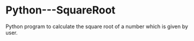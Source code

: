 # Python---SquareRoot
Python program to calculate the square root of a number which is given by user.

